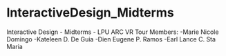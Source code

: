 # InteractiveDesign_Midterms
Interactive Design - Midterms - LPU ARC VR Tour 
Members:
-Marie Nicole Domingo
-Kateleen D. De Guia
-Dien Eugene P. Ramos
-Earl Lance C. Sta Maria
